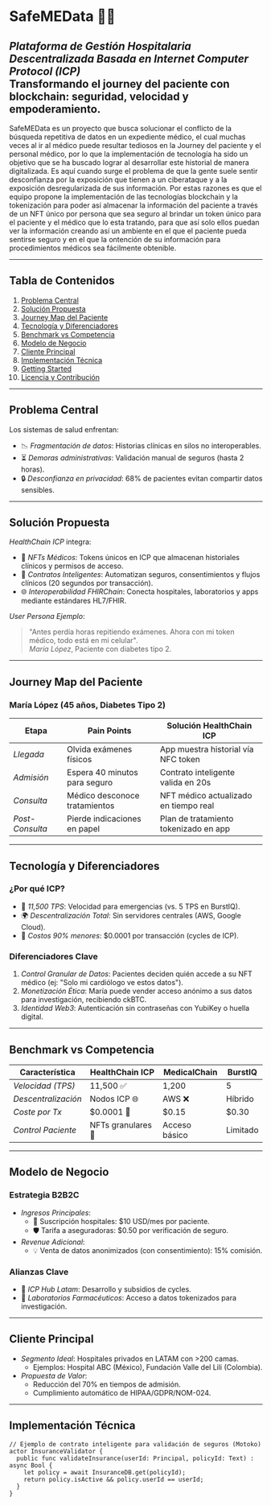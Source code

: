 # SafeMEData 🏥🔗  
*Plataforma de Gestión Hospitalaria Descentralizada Basada en Internet Computer Protocol (ICP)*  
Transformando el journey del paciente con blockchain: seguridad, velocidad y empoderamiento.
---
SafeMEData es un proyecto que busca solucionar el conflicto de la búsqueda repetitiva de datos en un expediente médico, el cual muchas veces al ir al médico puede resultar tediosos en la Journey del paciente y el personal médico, por lo que la implementación de tecnología ha sido un objetivo que se ha buscado lograr al desarrollar este historial de manera digitalizada. Es aquí cuando surge el problema de que la gente suele sentir desconfianza por la exposición que tienen a un ciberataque y a la exposición desregularizada de sus información. Por estas razones es que el equipo propone la implementación de las tecnologías blockchain y la tokenización para poder así almacenar la información del paciente a través de un NFT único por persona que sea seguro al brindar un token único para el paciente y el médico que lo esta tratando, para que así solo ellos puedan ver la información creando así un ambiente en el que el paciente pueda sentirse seguro y en el que la ontención de su información para procedimientos médicos sea fácilmente obtenible.

---

## Tabla de Contenidos  
1. [Problema Central](#problema-central)  
2. [Solución Propuesta](#solución-propuesta)  
3. [Journey Map del Paciente](#journey-map-del-paciente)  
4. [Tecnología y Diferenciadores](#tecnología-y-diferenciadores)  
5. [Benchmark vs Competencia](#benchmark-vs-competencia)  
6. [Modelo de Negocio](#modelo-de-negocio)  
7. [Cliente Principal](#cliente-principal)  
8. [Implementación Técnica](#implementación-técnica)  
9. [Getting Started](#getting-started)  
10. [Licencia y Contribución](#licencia-y-contribución)  

---

## Problema Central  
Los sistemas de salud enfrentan:  
- 📉 *Fragmentación de datos*: Historias clínicas en silos no interoperables.  
- ⏳ *Demoras administrativas*: Validación manual de seguros (hasta 2 horas).  
- 🔒 *Desconfianza en privacidad*: 68% de pacientes evitan compartir datos sensibles.  

---

## Solución Propuesta  
*HealthChain ICP* integra:  
- 🎫 *NFTs Médicos*: Tokens únicos en ICP que almacenan historiales clínicos y permisos de acceso.  
- 🤖 *Contratos Inteligentes*: Automatizan seguros, consentimientos y flujos clínicos (20 segundos por transacción).  
- 🌐 *Interoperabilidad FHIRChain*: Conecta hospitales, laboratorios y apps mediante estándares HL7/FHIR.  

*User Persona Ejemplo*:  
> "Antes perdía horas repitiendo exámenes. Ahora con mi token médico, todo está en mi celular".  
> *María López*, Paciente con diabetes tipo 2.

---

## Journey Map del Paciente  
### María López (45 años, Diabetes Tipo 2)  
| Etapa            | Pain Points                     | Solución HealthChain ICP           |  
|-------------------|---------------------------------|-------------------------------------|  
| *Llegada*       | Olvida exámenes físicos         | App muestra historial vía NFC token |  
| *Admisión*      | Espera 40 minutos para seguro   | Contrato inteligente valida en 20s  |  
| *Consulta*      | Médico desconoce tratamientos   | NFT médico actualizado en tiempo real |  
| *Post-Consulta* | Pierde indicaciones en papel    | Plan de tratamiento tokenizado en app |  

---

## Tecnología y Diferenciadores  
### ¿Por qué ICP?  
- 🚀 *11,500 TPS*: Velocidad para emergencias (vs. 5 TPS en BurstIQ).  
- 🌍 *Descentralización Total*: Sin servidores centrales (AWS, Google Cloud).  
- 💸 *Costos 90% menores*: $0.0001 por transacción (cycles de ICP).  

### Diferenciadores Clave  
1. *Control Granular de Datos*: Pacientes deciden quién accede a su NFT médico (ej: "Solo mi cardiólogo ve estos datos").  
2. *Monetización Ética*: María puede vender acceso anónimo a sus datos para investigación, recibiendo ckBTC.  
3. *Identidad Web3*: Autenticación sin contraseñas con YubiKey o huella digital.  

---

## Benchmark vs Competencia  
| Característica       | HealthChain ICP     | MedicalChain | BurstIQ  |  
|----------------------|---------------------|--------------|----------|  
| *Velocidad (TPS)*  | 11,500 ✅           | 1,200        | 5        |  
| *Descentralización*| Nodos ICP 🌐        | AWS ❌       | Híbrido  |  
| *Coste por Tx*     | $0.0001 💸         | $0.15        | $0.30    |  
| *Control Paciente* | NFTs granulares 🎯 | Acceso básico| Limitado |  

---

## Modelo de Negocio  
### Estrategia B2B2C  
- *Ingresos Principales*:  
  - 🏥 Suscripción hospitales: $10 USD/mes por paciente.  
  - 🛡 Tarifa a aseguradoras: $0.50 por verificación de seguro.  
- *Revenue Adicional*:  
  - 💡 Venta de datos anonimizados (con consentimiento): 15% comisión.  

### Alianzas Clave  
- 🤝 *ICP Hub Latam*: Desarrollo y subsidios de cycles.  
- 🔬 *Laboratorios Farmacéuticos*: Acceso a datos tokenizados para investigación.  

---

## Cliente Principal  
- *Segmento Ideal*: Hospitales privados en LATAM con >200 camas.  
  - Ejemplos: Hospital ABC (México), Fundación Valle del Lili (Colombia).  
- *Propuesta de Valor*:  
  - Reducción del 70% en tiempos de admisión.  
  - Cumplimiento automático de HIPAA/GDPR/NOM-024.  

---

## Implementación Técnica  
```motoko
// Ejemplo de contrato inteligente para validación de seguros (Motoko)
actor InsuranceValidator {
  public func validateInsurance(userId: Principal, policyId: Text) : async Bool {
    let policy = await InsuranceDB.get(policyId);
    return policy.isActive && policy.userId == userId;
  }
}

